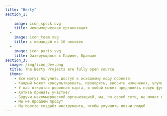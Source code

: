 ```yaml
---
title: "Berty"
section_1:
  - 
    image: icon_spock.svg
    title: некоммерческая организация
  - 
    image: icon_team.svg
    title: с командой из 10 человек
  - 
    image: icon_paris.svg
    title: базирующаяся в Париже, Франция
section_3:
  image: /img/icon_dev.png
  title: The Berty Projects are fully open source
  items:
    - Все могут получить доступ к исходному коду проекта
    - Каждый может консультировать, проверять, вносить изменения, улучшать, писать отчеты о багах, производить аудит безопасности...
    - У нас открытая дорожная карта, и любой может предложить новую функцию
    - Хотите принять участие?
    - Будучи некоммерческой организацией, мы, по своей сути, не может получать прибыль
    - Мы не продаём продут
    - Мы просто создаёт инструменты, чтобы улучшить жизни людей
---
```


<!-- everything is done in layouts/_default/home.html -->
